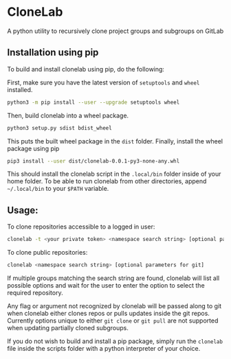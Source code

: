 # CloneLab
A python utility to recursively clone project groups and subgroups on GitLab

## Installation using pip
To build and install clonelab using pip, do the following:

First, make sure you have the latest version of ```setuptools``` and ```wheel``` installed.
```bash
python3 -m pip install --user --upgrade setuptools wheel
```
Then, build clonelab into a wheel package.
```bash
python3 setup.py sdist bdist_wheel
```
This puts the built wheel package in the ```dist``` folder.
Finally, install the wheel package using pip
```bash
pip3 install --user dist/clonelab-0.0.1-py3-none-any.whl
```
This should install the clonelab script in the ```.local/bin``` folder inside of your home folder. To be able to run clonelab from other directories, append ```~/.local/bin``` to your ```$PATH``` variable.

## Usage:
To clone  repositories accessible to a logged in user:
```bash
clonelab -t <your private token> <namespace search string> [optional parameters for git]
```

To clone public repositories:
```bash
clonelab <namespace search string> [optional parameters for git]
```
If multiple groups matching the search string are found, clonelab will list all possible options and wait for the user to enter the option to select the required repository.

Any flag or argument not recognized by clonelab will be passed along to git when clonelab either clones repos or pulls updates inside the git repos. Currently options unique to either ```git clone``` or ```git pull``` are not supported when updating partially cloned subgroups.

If you do not wish to build and install a pip package, simply run the ```clonelab``` file inside the scripts folder with a python interpreter of your choice.
